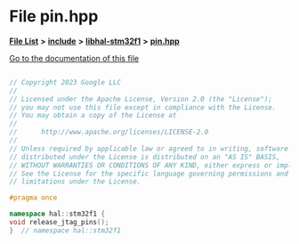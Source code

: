

# File pin.hpp

[**File List**](files.md) **>** [**include**](dir_cba0faac6e93618a6e2539705915bd70.md) **>** [**libhal-stm32f1**](dir_382b22576b48b83d585887c4aba4f004.md) **>** [**pin.hpp**](libhal-stm32f1_2pin_8hpp.md)

[Go to the documentation of this file](libhal-stm32f1_2pin_8hpp.md)

```C++

// Copyright 2023 Google LLC
//
// Licensed under the Apache License, Version 2.0 (the "License");
// you may not use this file except in compliance with the License.
// You may obtain a copy of the License at
//
//      http://www.apache.org/licenses/LICENSE-2.0
//
// Unless required by applicable law or agreed to in writing, software
// distributed under the License is distributed on an "AS IS" BASIS,
// WITHOUT WARRANTIES OR CONDITIONS OF ANY KIND, either express or implied.
// See the License for the specific language governing permissions and
// limitations under the License.

#pragma once

namespace hal::stm32f1 {
void release_jtag_pins();
}  // namespace hal::stm32f1

```

